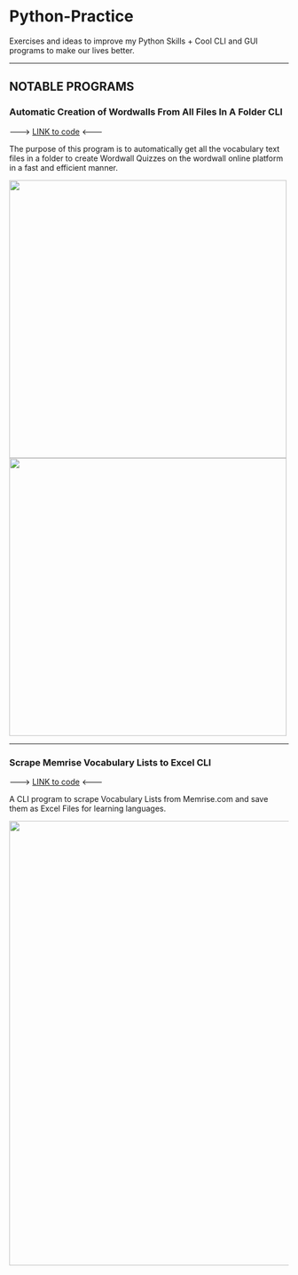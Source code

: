# Python-Practice
Exercises and ideas to improve my Python Skills + Cool CLI and GUI programs to make our lives better.

---

## NOTABLE PROGRAMS

### Automatic Creation of Wordwalls From All Files In A Folder CLI 
---> [LINK to code](https://github.com/GeroZayas/Python-Practice/blob/main/Create_Wordwalls_From_All_Files_In_Folder.py) <---

The purpose of this program is to automatically get all the vocabulary text files in a folder to create Wordwall Quizzes on the wordwall online platform in a fast and efficient manner.

<img src="https://user-images.githubusercontent.com/77191089/221022358-086dee8e-4415-40d9-869f-9d77556dacdd.png" width="500" />
<img src="https://user-images.githubusercontent.com/77191089/221022498-4dca85b8-14fe-4282-a987-d3d1387af8e4.png" width="500" />

---

### Scrape Memrise Vocabulary Lists to Excel CLI
---> [LINK to code](https://github.com/GeroZayas/Python-Practice/blob/main/Extract_Vocab_From_Memrise_Courses_to_Excel.py) <---

A CLI program to scrape Vocabulary Lists from Memrise.com and save them as Excel Files for learning languages.

<img src="https://user-images.githubusercontent.com/77191089/221027161-06db0ee4-bd32-460e-b4ad-01c07f7e58ad.gif" width="800" />


